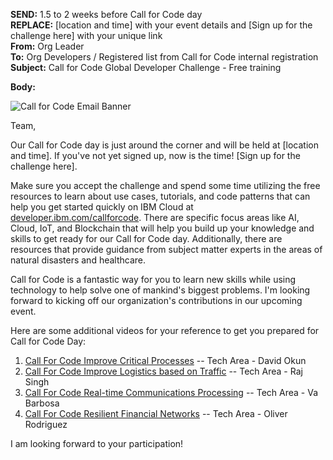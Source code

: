 **SEND:** 1.5 to 2 weeks before Call for Code day  
**REPLACE:**  [location and time] with your event details and [Sign up for the challenge here] with your unique link  
**From:** Org Leader  
**To:** Org Developers / Registered list from Call for Code internal registration  
**Subject:** Call for Code Global Developer Challenge - Free training  

**Body:**

![Call for Code Email Banner](https://raw.githubusercontent.com/IBM/digital-call-kits/master/src/PUSH/CallforCodeEmailBanner.png)

Team,

Our Call for Code day is just around the corner and will be held at [location and time]. If you've not yet signed up, now is the time! [Sign up for the challenge here].

Make sure you accept the challenge and spend some time utilizing the free resources to learn about use cases, tutorials, and code patterns that can help you get started quickly on IBM Cloud at [developer.ibm.com/callforcode](developer.ibm.com/callforcode). There are specific focus areas like AI, Cloud, IoT, and Blockchain that will help you build up your knowledge and skills to get ready for our Call for Code day. Additionally, there are resources that provide guidance from subject matter experts in the areas of natural disasters and healthcare. 

Call for Code is a fantastic way for you to learn new skills while using technology to help solve one of mankind's biggest problems. I'm looking forward to kicking off our organization's contributions in our upcoming event.

Here are some additional videos for your reference to get you prepared for Call for Code Day:

1. [Call For Code Improve Critical Processes](https://www.youtube.com/watch?v=j5brY2F9Yr4&t=5s) -- Tech Area - David Okun
2. [Call For Code Improve Logistics based on Traffic](https://www.youtube.com/watch?v=g2p_1Pu_HJs&t=4s) -- Tech Area - Raj Singh
3. [Call For Code Real-time Communications Processing](https://www.youtube.com/watch?v=hzv9A63RaaA&t=10s) -- Tech Area - Va Barbosa
4. [Call For Code Resilient Financial Networks](https://www.youtube.com/watch?v=-hNxVNRSYE8&t=26s) -- Tech Area - Oliver Rodriguez

I am looking forward to your participation!
